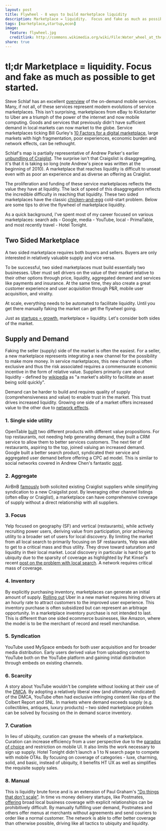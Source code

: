 ```yaml
---
layout: post
title: Flywheel - 8 ways to build marketplace liquidity
description: Marketplace = liquidity.  Focus and fake as much as possible to get started.
tags: [marketplace,startup,econ]
image:
  feature: flywheel.jpg
  creditlink: http://commons.wikimedia.org/wiki/File:Water_wheel_at_the_Wellbrook_Beetling_Mill_(Cookstown).jpeg
share: true
---
```


# tl;dr Marketplace = liquidity.  Focus and fake as much as possible to get started.

Steve Schlaf has an excellent [overview](http://schlaf.me/post/81679927670) of the on-demand mobile services.  Many, if not all, of these services represent modern evolutions of service marketplaces.  This isn't surprising, marketplaces from eBay to Kickstarter to Uber are a triumph of the power of the internet and now mobile computing.  Goods and services that previously didn't have sufficient demand in local markets can now market to the globe.  Service marketplaces ticking Bill Gurley's [10 Factors for a digital marketplace](http://abovethecrowd.com/2012/11/13/all-markets-are-not-created-equal-10-factors-to-consider-when-evaluating-digital-marketplaces/), large markets with high fragmentation, poor experiences, economic burden and network effects, can be rethought.

Schlaf's map is partially representative of Andrew Parker's earlier [unbundling of Craiglist](http://thegongshow.tumblr.com/post/345941486/the-spawn-of-craigslist-like-most-vcs-that-focus).  The surprise isn't that Craigslist is disaggregating, it's that it is taking so long (note Andrew's piece was written at the beginning of 2010).  A marketplace that reaches liquidity is difficult to unseat even with as poor an experience and as diverse an offering as Craiglist.

The proliferation and funding of these service marketplaces reflects the value they have at liquidity.  The lack of speed of this disaggregation reflects the incredible difficulty in reaching that liquidity.  These two sided marketplaces have the classic [chicken-and-egg](http://en.wikipedia.org/wiki/Chicken_or_the_egg) cold-start problem.  Below are some tips to drive the flywheel of marketplace liquidity.

As a quick background, I've spent most of my career focused on various marketplaces: search ads - Google, media - YouTube, local - PrimaTable, and most recently travel - Hotel Tonight.

## Two Sided Marketplace

A two sided marketplace requires both buyers and sellers.  Buyers are only interested in relatively valuable supply and vice versa.

To be successful, two sided marketplaces must build essentially two businesses.  Uber must sell drivers on the value of their market relative to their other options through price, liquidity, aggregated demand and services like payments and insurance.  At the same time, they also create a great customer experience and user acquisition through P&R, mobile user acquisition, and virality.

At scale, everything needs to be automated to facilitate liquidity.  Until you get there manually faking the market can get the flywheel going.

Just as [startups = growth](http://www.paulgraham.com/growth.html), marketplace = liquidity.  Let's consider both sides of the market.

## Supply and Demand

Faking the seller (supply) side of the market is often the easiest.  For a seller, a new marketplace represents integrating a new channel for the possibility to make more money.  In service marketplaces, this new channel is often exclusive and thus the risk associated requires a commensurate economic incentive in the form of relative value.  Suppliers primarily care about liquidity - defined by [wikipedia](http://en.wikipedia.org/wiki/Market_liquidity) as "a market's ability to facilitate an asset being sold quickly".

Demand can be harder to build and requires quality of supply (comprehensiveness and value) to enable trust in the market.  This trust drives increased liquidity.  Growing one side of a market offers increased value to the other due to [network effects](http://en.wikipedia.org/wiki/Network_effect).

### 1. Single side utility
OpenTable [built](http://www.quora.com/How-did-OpenTable-form-its-first-partnerships-with-restaurants) two different products with different value propositions.  For top restaurants, not needing help generating demand, they built a CRM service to allow them to better services customers.  The next tier of restaurants, aspiring to the top, joined valuing an increased demand.
Google built a better search product, syndicated their service and aggregated user demand before offering a CPC ad model.  This is similar to social networks covered in Andrew Chen's fantastic [post](http://andrewchen.co/2014/03/27/how-to-solve-the-cold-start-problem-for-social-products/).

### 2. Aggregate
AirBnB [famously](http://www.quora.com/Did-Airbnb-really-need-to-illegally-spam-on-Craigslist-in-order-to-build-a-market) both solicited existing Craiglist suppliers while simplifying syndication to a new Craigslist post.  By leveraging other channel listings (often eBay or Craiglist), a marketplace can have comprehensive coverage of supply without a direct relationship with all suppliers.

### 3. Focus
Yelp focused on geography (SF) and vertical (restaurants), while actively recruiting power users, deriving value from participation, prior achieving utility to a broader set of users for local discovery.  By limiting the market from all local search to primarily focusing on SF restaurants, Yelp was able to get to a critical mass and thus utility.  They drove toward saturation and liquidity in their local market.  Local discovery in particular is hard to get to ubiquity due to the sparsity of coverage as highlighted by Pat Kinsel's recent [post on the problem with local search](http://patkinsel.com/post/81293994011/the-problem-with-local-search-and-discovery).  A network requires critical mass of coverage.

### 4. Inventory
By explicitly purchasing inventory, marketplaces can generate an initial amount of supply.  [Rolling out](http://www.quora.com/Uber-1/In-the-first-1-000-days-of-Uber-what-was-the-strategy-for-solving-the-chicken-egg-problem-of-building-out-a-two-sided-marketplace-How-much-of-the-process-was-manual-i-e-calling-drivers-vs-automated-i-e-GPS-location-based) Uber in a new market requires hiring drivers at an hourly rate to attract customers to the improved user experience.  This inventory purchase is often subsidized but can represent an arbitrage opportunity.  In a marketplace inventory purchase is not intended to last.  This is different than one sided ecommerce businesses, like Amazon, where the model is to be the merchant of record and resell merchandise.

### 5. Syndication
YouTube used MySpace embeds for both user acquisition and for broader media distribution.  Early users derived value from uploading content to YouTube both on the YouTube platform and gaining initial distribution through embeds on existing channels.

### 6. Scarcity
A story about YouTube wouldn't be complete without looking at their use of the [DMCA](http://www.quora.com/YouTube/How-did-YouTube-gain-its-initial-traction).  By adopting a relatively liberal view (and ultimately vindicated) of the DMCA, YouTube often had exclusive infringing content like rips of the Colbert Report and SNL.  In markets where demand exceeds supply (e.g. collectibles, antiques, luxury products) – two sided marketplace problem can be solved by focusing on the in demand scarce inventory.

### 7. Curation
In lieu of ubiquity, curation can grease the wheels of a marketplace.  Curation can increase efficiency from a user perspective due to the [paradox of choice](http://en.wikipedia.org/wiki/The_Paradox_of_Choice) and restriction on mobile UI.  It also limits the work necessary to sign up supply.  Hotel Tonight didn't launch a 1 to N search page to compete with mobile OTAs.  By focusing on coverage of categories - luxe, charming, solid, and basic, instead of ubiquity, it benefits HT UX as well as simplifies the requisite supply sales.

### 8. Manual
This is liquidity brute force and is an extension of Paul Graham's ["Do things that don't scale"](http://paulgraham.com/ds.html).  In time vs money delivery startups, like Postmates, [offering](http://www.fastcompany.com/3000883/what-apps-upper-class-mean-99) broad local business coverage with explicit relationships can be prohibitively difficult.  By manually fulfilling user demand, Postmates and others offer menus at merchants without agreements and send couriers to order like a normal customer.  The network is able to offer better coverage than otherwise possible, driving like all tactics to ubiquity and liquidity.
